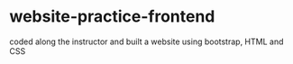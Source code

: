 # website-practice-frontend
coded along the instructor and built a website using bootstrap, HTML and CSS
